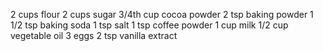 2 cups flour
2 cups sugar
3/4th cup cocoa powder
2 tsp baking powder
1 1/2 tsp baking soda
1 tsp salt
1 tsp coffee powder
1 cup milk
1/2 cup vegetable oil
3 eggs
2 tsp vanilla extract